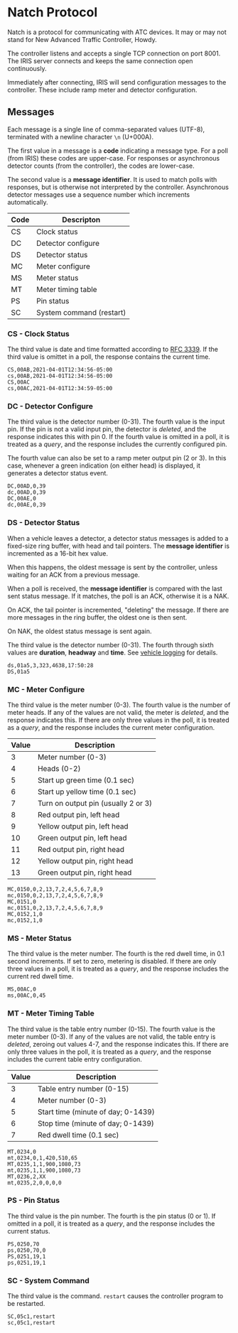 # Natch Protocol

Natch is a protocol for communicating with ATC devices.  It may or may not stand
for New Advanced Traffic Controller, Howdy.

The controller listens and accepts a single TCP connection on port 8001.  The
IRIS server connects and keeps the same connection open continuously.

Immediately after connecting, IRIS will send configuration messages to the
controller.  These include ramp meter and detector configuration.

## Messages

Each message is a single line of comma-separated values (UTF-8), terminated
with a newline character `\n` (U+000A).

The first value in a message is a __code__ indicating a message type.  For a
poll (from IRIS) these codes are upper-case.  For responses or asynchronous
detector counts (from the controller), the codes are lower-case.

The second value is a __message identifier__.  It is used to match polls with
responses, but is otherwise not interpreted by the controller.  Asynchronous
detector messages use a sequence number which increments automatically.

Code | Descripton
-----|----------------
CS   | Clock status
DC   | Detector configure
DS   | Detector status
MC   | Meter configure
MS   | Meter status
MT   | Meter timing table
PS   | Pin status
SC   | System command (restart)

### CS - Clock Status

The third value is date and time formatted according to [RFC 3339].  If the
third value is omittet in a poll, the response contains the current time.

```
CS,00AB,2021-04-01T12:34:56-05:00
cs,00AB,2021-04-01T12:34:56-05:00
CS,00AC
cs,00AC,2021-04-01T12:34:59-05:00
```

### DC - Detector Configure

The third value is the detector number (0-31).  The fourth value is the input
pin.  If the pin is not a valid input pin, the detector is *deleted*, and the
response indicates this with pin 0.  If the fourth value is omitted in a poll,
it is treated as a *query*, and the response includes the currently configured
pin.

The fourth value can also be set to a ramp meter output pin (2 or 3).  In this
case, whenever a green indication (on either head) is displayed, it generates a
detector status event.

```
DC,00AD,0,39
dc,00AD,0,39
DC,00AE,0
dc,00AE,0,39
```

### DS - Detector Status

When a vehicle leaves a detector, a detector status messages is added to a
fixed-size ring buffer, with head and tail pointers.  The __message identifier__
is incremented as a 16-bit hex value.

When this happens, the oldest message is sent by the controller, unless waiting
for an ACK from a previous message.

When a poll is received, the __message identifier__ is compared with the last
sent status message.  If it matches, the poll is an ACK, otherwise it is a NAK.

On ACK, the tail pointer is incremented, "deleting" the message.  If there are
more messages in the ring buffer, the oldest one is then sent.

On NAK, the oldest status message is sent again.

The third value is the detector number (0-31).  The fourth through sixth values
are __duration__, __headway__ and __time__.  See [vehicle logging] for details.

```
ds,01a5,3,323,4638,17:50:28
DS,01a5
```

### MC - Meter Configure

The third value is the meter number (0-3).  The fourth value is the number of
meter heads.  If any of the values are not valid, the meter is *deleted*, and
the response indicates this.  If there are only three values in the poll, it is
treated as a *query*, and the response includes the current meter configuration.

Value | Description
------|-------------------
3     | Meter number (0-3)
4     | Heads (0-2)
5     | Start up green time (0.1 sec)
6     | Start up yellow time (0.1 sec)
7     | Turn on output pin (usually 2 or 3)
8     | Red output pin, left head
9     | Yellow output pin, left head
10    | Green output pin, left head
11    | Red output pin, right head
12    | Yellow output pin, right head
13    | Green output pin, right head

```
MC,0150,0,2,13,7,2,4,5,6,7,8,9
mc,0150,0,2,13,7,2,4,5,6,7,8,9
MC,0151,0
mc,0151,0,2,13,7,2,4,5,6,7,8,9
MC,0152,1,0
mc,0152,1,0
```

### MS - Meter Status

The third value is the meter number.  The fourth is the red dwell time, in 0.1
second increments.  If set to zero, metering is disabled.  If there are only
three values in a poll, it is treated as a *query*, and the response includes
the current red dwell time.

```
MS,00AC,0
ms,00AC,0,45
```

### MT - Meter Timing Table

The third value is the table entry number (0-15).  The fourth value is the meter
number (0-3).  If any of the values are not valid, the table entry is *deleted*,
zeroing out values 4-7, and the response indicates this.  If there are only
three values in the poll, it is treated as a *query*, and the response includes
the current table entry configuration.

Value | Description
------|--------------------------
3     | Table entry number (0-15)
4     | Meter number (0-3)
5     | Start time (minute of day; 0-1439)
6     | Stop time (minute of day; 0-1439)
7     | Red dwell time (0.1 sec)

```
MT,0234,0
mt,0234,0,1,420,510,65
MT,0235,1,1,900,1080,73
mt,0235,1,1,900,1080,73
MT,0236,2,XX
mt,0235,2,0,0,0,0
```

### PS - Pin Status

The third value is the pin number.  The fourth is the pin status (0 or 1).  If
omitted in a poll, it is treated as a *query*, and the response includes the
current status.

```
PS,0250,70
ps,0250,70,0
PS,0251,19,1
ps,0251,19,1
```

### SC - System Command

The third value is the command.  `restart` causes the controller program to be
restarted.

```
SC,05c1,restart
sc,05c1,restart
```

[RFC 3339]: https://tools.ietf.org/html/rfc3339#section-5.6
[vehicle logging]: vehicle_detection.html#vehicle-logging
